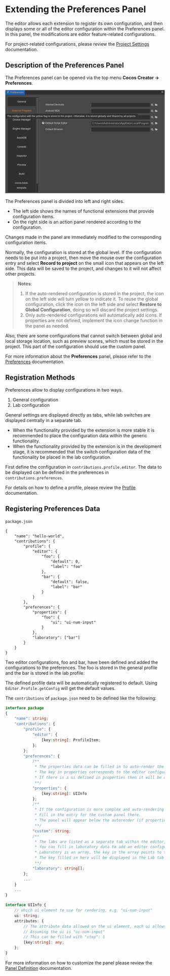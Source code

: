 # Extending the Preferences Panel

The editor allows each extension to register its own configuration, and then displays some or all of the editor configuration within the Preferences panel. In this panel, the modifications are editor feature-related configurations.

For project-related configurations, please review the [Project Settings](./contributions-project.md) documentation.

## Description of the Preferences Panel

The Preferences panel can be opened via the top menu **Cocos Creator -> Preferences**.

![preferences](./image/preferences-tool.png)

The Preferences panel is divided into left and right sides.

- The left side shows the names of functional extensions that provide configuration items.
- On the right side is an action panel rendered according to the configuration.

Changes made in the panel are immediately modified to the corresponding configuration items.

Normally, the configuration is stored at the global level. If the configuration needs to be put into a project, then move the mouse over the configuration entry and select **Record to project** on the small icon that appears on the left side. This data will be saved to the project, and changes to it will not affect other projects.

> **Notes**:
> 1. If the auto-rendered configuration is stored in the project, the icon on the left side will turn yellow to indicate it. To reuse the global configuration, click the icon on the left side and select **Restore to Global Configuration**, doing so will discard the project settings.
> 2. Only auto-rendered configurations will automatically add icons. If properties are not defined, implement the icon change function in the panel as needed.

Also, there are some configurations that cannot switch between global and local storage location, such as preview scenes, which must be stored in the project. This part of the configuration should use the custom panel.

For more information about the **Preferences** panel, please refer to the [Preferences](../../editor/preferences/index.md) documentation.

## Registration Methods

Preferences allow to display configurations in two ways.

1. General configuration
2. Lab configuration

General settings are displayed directly as tabs, while lab switches are displayed centrally in a separate tab.

- When the functionality provided by the extension is more stable it is recommended to place the configuration data within the generic functionality.
- When the functionality provided by the extension is in the development stage, it is recommended that the switch configuration data of the functionality be placed in the lab configuration.

First define the configuration in `contributions.profile.editor`. The data to be displayed can be defined in the preferences in `contributions.preferences`.

For details on how to define a profile, please review the [Profile](./profile.md) documentation.

## Registering Preferences Data

`package.json`

```JSON5
{
    "name": "hello-world",
    "contributions": {
        "profile": {
            "editor": {
                "foo": {
                    "default": 0,
                    "label": "foo"
                },
                "bar": {
                    "default": false,
                    "label": "bar"
                }
            }
        },
        "preferences": {
            "properties": {
                "foo": {
                    "ui": "ui-num-input"
                }
            },
            "laboratory": ["bar"]
        }    
    }
}
```

Two editor configurations, foo and bar, have been defined and added the configurations to the preferences.
The foo is stored in the general profile and the bar is stored in the lab profile.

The defined profile data will be automatically registered to default. Using `Editor.Profile.getConfig` will get the default values.

The `contributions` of `package.json` need to be defined like the following:

```typescript
interface package
{
    "name": string;
    "contributions": {
        "profile": {
            "editor": {
                [key:string]: ProfileItem;
            };
        };
        "preferences": {
            /**
             * The properties data can be filled in to auto-render the configuration.
             * The key in properties corresponds to the editor configuration key, and the value corresponds to the information needed for auto-rendering.
             * If there is a ui defined in properties then it will be automatically rendered under the tab of the functional extension name.
             **/
            "properties": {
                [key:string]: UIInfo
            };
            /**
             * If the configuration is more complex and auto-rendering can't meet the demand, you can fill in custom data.
             * Fill in the entry for the custom panel there.
             * The panel will appear below the autorender (if properties are defined).
             **/ 
            "custom": string;
            /**
             * The labs are listed as a separate tab within the editor, mainly to provide a switch display for some experimental functions.
             * You can fill in laboratory data to add an editor configuration of type Boolean to the lab switches.
             * Laboratory is an array, the key in the array points to the key in the editor configuration, the corresponding data must be of Boolean type.
             * The key filled in here will be displayed in the Lab tab of Preferences.
             **/
            "laboratory": string[];
        };
        ...
    }
    ...
}
```

```typescript
interface UIInfo {
    // which ui element to use for rendering, e.g. "ui-num-input"
    ui: string;
    attributes: {
        // The attribute data allowed on the ui element, each ui allows different parameters, see the ui-kit chapter for details
        // Assuming the ui is "ui-num-input"
        // This can be filled with "step": 1
        [key:string]: any;
    };
}
```

For more information on how to customize the panel please review the [Panel Definition](./panel.md) documentation.
 

